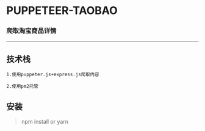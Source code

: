 # PUPPETEER-TAOBAO
### 爬取淘宝商品详情
***
## 技术栈
   
    1.使用puppeter.js+express.js爬取内容

    2.使用pm2托管

## 安装

   > npm install or yarn